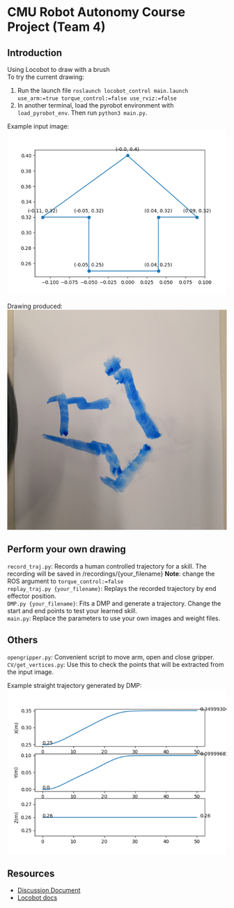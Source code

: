 # CMU Robot Autonomy Course Project (Team 4)

## Introduction
Using Locobot to draw with a brush  
To try the current drawing:  
1) Run the launch file `roslaunch locobot_control main.launch use_arm:=true torque_control:=false use_rviz:=false`  
2) In another terminal, load the pyrobot environment with `load_pyrobot_env`. Then run `python3 main.py`.  

Example input image: ![Image](/recordings/housenew.png?raw=true "Coordinates of vertices")  

Drawing produced: ![Image](/photos/house1.jpg?raw=true "Robot drawing")  

## Perform your own drawing
`record_traj.py`: Records a human controlled trajectory for a skill. The recording will be saved in /recordings/{your_filename} **Note**: change the ROS argument to `torque_control:=false`  
`replay_traj.py {your_filename}`: Replays the recorded trajectory by end effector position.  
`DMP.py {your_filename}`: Fits a DMP and generate a trajectory. Change the start and end points to test your learned skill.  
`main.py`: Replace the parameters to use your own images and weight files.   

## Others
`opengripper.py`: Convenient script to move arm, open and close gripper.  
`CV/get_vertices.py`: Use this to check the points that will be extracted from the input image.  

Example straight trajectory generated by DMP: ![Plot](/recordings/slant_sav.png?raw=true "Straight line trajectory")  

## Resources
- [Discussion Document](https://docs.google.com/document/d/1hA72cqlCjKWrKFbTAD62o3VZzhTlJhqMhDQjm3AuSK4/edit#)  
- [Locobot docs](https://pyrobot-docs.readthedocs.io/en/latest/core/arm.html)  